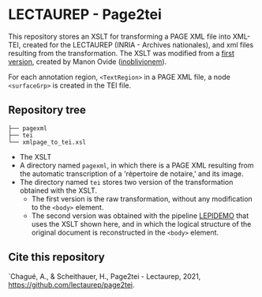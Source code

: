 # LECTAUREP - Page2tei 

This repository stores an XSLT for transforming a PAGE XML file into XML-TEI, created for the LECTAUREP (INRIA - Archives nationales), and xml files resulting from the transformation. The XSLT was modified from a [first version](https://github.com/inoblivionem/xslt-playground/blob/main/xmlpage_to_tei/xmlpage_to_tei.xsl), created by Manon Ovide ([inoblivionem](https://github.com/inoblivionem/xslt-playground)).

For each annotation region, `<TextRegion>` in a PAGE XML file, a node `<surfaceGrp>` is created in the TEI file.

## Repository tree

```
├── pagexml
├── tei
└── xmlpage_to_tei.xsl
```

* The XSLT 
* A directory named `pagexml`, in which there is a PAGE XML resulting from the automatic transcription of a 'répertoire de notaire,' and its image.
* The directory named `tei` stores two version of the transformation obtained with the XSLT.
    * The first version is the raw transformation, without any modification to the `<body>` element.
    * The second version was obtained with the pipeline [LEPIDEMO](https://github.com/lectaurep/lepidemo) that uses the XSLT shown here, and in which the logical structure of the original document is reconstructed in the `<body>` element.

## Cite this repository

`Chagué, A., & Scheithauer, H., Page2tei - Lectaurep, 2021, https://github.com/lectaurep/page2tei.
